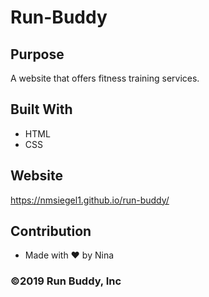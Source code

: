 # Run-Buddy

## Purpose
A website that offers fitness training services.

## Built With
* HTML
* CSS

## Website
https://nmsiegel1.github.io/run-buddy/

## Contribution
* Made with ❤️ by Nina

### ©️2019 Run Buddy, Inc 
